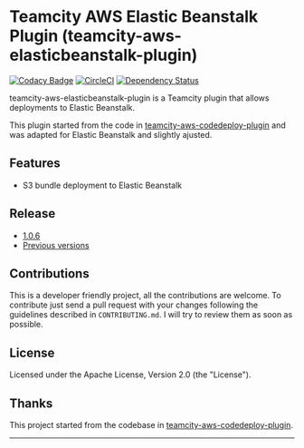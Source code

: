 # Teamcity AWS Elastic Beanstalk Plugin (teamcity-aws-elasticbeanstalk-plugin)

[![Codacy Badge](https://api.codacy.com/project/badge/Grade/a88f10539dbd47b588cf444b57346d5b)](https://www.codacy.com/app/Codacy/teamcity-aws-elasticbeanstalk-plugin?utm_source=github.com&amp;utm_medium=referral&amp;utm_content=rtfpessoa/teamcity-aws-elasticbeanstalk-plugin&amp;utm_campaign=Badge_Grade)
[![CircleCI](https://circleci.com/gh/rtfpessoa/teamcity-aws-elasticbeanstalk-plugin.svg?style=svg)](https://circleci.com/gh/rtfpessoa/teamcity-aws-elasticbeanstalk-plugin)
[![Dependency Status](https://dependencyci.com/github/rtfpessoa/teamcity-aws-elasticbeanstalk-plugin/badge)](https://dependencyci.com/github/rtfpessoa/teamcity-aws-elasticbeanstalk-plugin)

teamcity-aws-elasticbeanstalk-plugin is a Teamcity plugin that allows deployments
to Elastic Beanstalk.

This plugin started from the code in [teamcity-aws-codedeploy-plugin](https://github.com/JetBrains/teamcity-aws-codedeploy-plugin)
and was adapted for Elastic Beanstalk and slightly ajusted.

## Features

* S3 bundle deployment to Elastic Beanstalk

## Release

* [1.0.6](https://github.com/rtfpessoa/teamcity-aws-elasticbeanstalk-plugin/releases/tag/v1.0.6)
* [Previous versions](https://github.com/rtfpessoa/teamcity-aws-elasticbeanstalk-plugin/releases)

## Contributions

This is a developer friendly project, all the contributions are welcome.
To contribute just send a pull request with your changes following the guidelines described in `CONTRIBUTING.md`.
I will try to review them as soon as possible.

## License

Licensed under the Apache License, Version 2.0 (the "License").

## Thanks

This project started from the codebase in [teamcity-aws-codedeploy-plugin](https://github.com/JetBrains/teamcity-aws-codedeploy-plugin).

---
